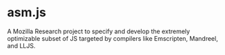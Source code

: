 # asm.js

A Mozilla Research project to specify and develop the extremely optimizable subset of JS targeted by compilers like Emscripten, Mandreel, and LLJS.
